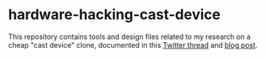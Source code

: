 # hardware-hacking-cast-device

This repository contains tools and design files related to my research on a
cheap "cast device" clone, documented in this [Twitter thread][] and [blog
post][].

[twitter thread]: https://twitter.com/couac/status/1478696626994745344
[blog post]: https://williamdurand.fr/2022/03/10/spi-flash-content-analysis-and-firmware-reconstruction/
